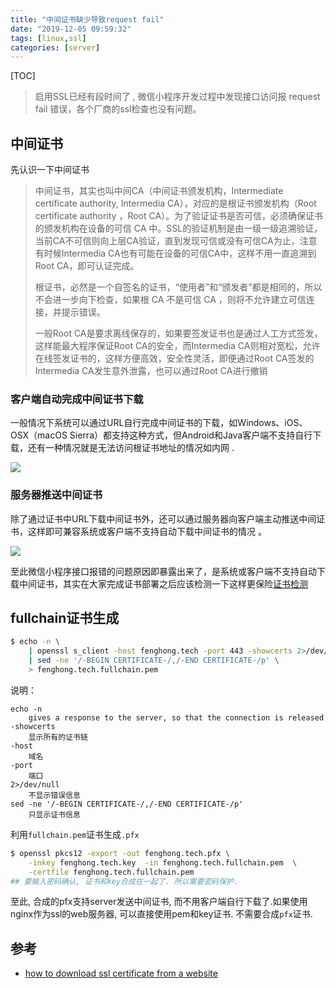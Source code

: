 ```yaml
---
title: "中间证书缺少导致request fail"
date: "2019-12-05 09:59:32"
tags: [linux,ssl]
categories: [server]
---
```


[TOC]

>  启用SSL已经有段时间了 ,  微信小程序开发过程中发现接口访问报 request fail 错误，各个厂商的ssl检查也没有问题。 

## 中间证书

先认识一下中间证书

> 中间证书，其实也叫中间CA（中间证书颁发机构，Intermediate certificate authority, Intermedia CA），对应的是根证书颁发机构（Root certificate authority ，Root CA）。为了验证证书是否可信，必须确保证书的颁发机构在设备的可信 CA 中。SSL的验证机制是由一级一级追溯验证，当前CA不可信则向上层CA验证，直到发现可信或没有可信CA为止，注意有时候Intermedia CA也有可能在设备的可信CA中，这样不用一直追溯到Root CA，即可认证完成。
>
> 根证书，必然是一个自签名的证书，“使用者”和“颁发者”都是相同的，所以不会进一步向下检查，如果根 CA 不是可信 CA ，则将不允许建立可信连接，并提示错误。
>
> 一般Root CA是要求离线保存的，如果要签发证书也是通过人工方式签发，这样能最大程序保证Root CA的安全，而Intermedia CA则相对宽松，允许在线签发证书的，这样方便高效，安全性灵活，即便通过Root CA签发的Intermedia CA发生意外泄露，也可以通过Root CA进行撤销



###  **客户端自动完成中间证书下载** 

 一般情况下系统可以通过URL自行完成中间证书的下载，如Windows、iOS、OSX（macOS Sierra）都支持这种方式，但Android和Java客户端不支持自行下载，还有一种情况就是无法访问根证书地址的情况如内网 .

![](http://pic.fenghong.tech/ssl/sslextradowanload.jpg)

### 服务器推送中间证书

 除了通过证书中URL下载中间证书外，还可以通过服务器向客户端主动推送中间证书，这样即可兼容系统或客户端不支持自动下载中间证书的情况 。

![](http://pic.fenghong.tech/ssl/sslsentbyserver.jpg)

 至此微信小程序接口报错的问题原因即暴露出来了，是系统或客户端不支持自动下载中间证书，其实在大家完成证书部署之后应该检测一下这样更保险[证书检测]( https://www.ssllabs.com/ssltest/analyze.html )

## fullchain证书生成

```bash
$ echo -n \
	| openssl s_client -host fenghong.tech -port 443 -showcerts 2>/dev/null \
	| sed -ne '/-BEGIN CERTIFICATE-/,/-END CERTIFICATE-/p' \
	> fenghong.tech.fullchain.pem
```

说明：

```
echo -n 
	gives a response to the server, so that the connection is released
-showcerts  
	显示所有的证书链
-host       
	域名
-port       
	端口
2>/dev/null 
	不显示错误信息
sed -ne '/-BEGIN CERTIFICATE-/,/-END CERTIFICATE-/p'
	只显示证书信息
```

利用`fullchain.pem`证书生成`.pfx`

```bash
$ openssl pkcs12 -export -out fenghong.tech.pfx \
	-inkey fenghong.tech.key  -in fenghong.tech.fullchain.pem  \
	-certfile fenghong.tech.fullchain.pem
## 要输入密码确认, 证书和key合成在一起了. 所以需要密码保护.
```

至此, 合成的pfx支持server发送中间证书, 而不用客户端自行下载了.如果使用nginx作为ssl的web服务器, 可以直接使用pem和key证书. 不需要合成`pfx`证书. 

## 参考

- [how to download ssl certificate from a website]( https://serverfault.com/questions/139728/how-to-download-the-ssl-certificate-from-a-website )